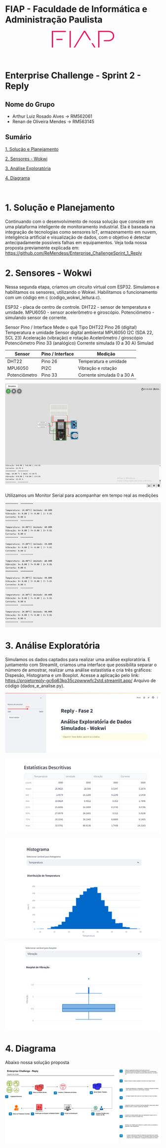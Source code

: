 # FIAP - Faculdade de Informática e Administração Paulista

<p align="center">
<a href= "https://www.fiap.com.br/"><img src="assets/logo-fiap.png" alt="FIAP - Faculdade de Informática e Admnistração Paulista" border="0" width=40% height=40%></a>
</p>

<br>

# Enterprise Challenge - Sprint 2 - Reply

## Nome do Grupo

- Arthur Luiz Rosado Alves -> RM562061
- Renan de Oliveira Mendes -> RM563145



## Sumário

[1. Solução e Planejamento](#c1)

[2. Sensores - Wokwi](#c2)

[3. Análise Exploratória](#c3)

[4. Diagrama](#c4)

<br>

# <a name="c1"></a>1. Solução e Planejamento

Continuando com o desenvolvimento de nossa solução que consiste em uma plataforma inteligente de monitoramento industrial. Ela é baseada na integração de tecnologias como sensores IoT, armazenamento em nuvem, inteligência artificial e visualização de dados, com o objetivo é detectar antecipadamente possíveis falhas em equipamentos.
Veja toda nossa proposta previamente explicada em: https://github.com/ReMendess/Enterprise_ChallengeSprint_1_Reply

# <a name="c2"></a>2. Sensores - Wokwi

Nessa segunda etapa, criamos um circuito virtual com ESP32. Simulamos e habilitamos os sensores, utilizando o Wokwi. Habilitamos o funcionamento com um código em c (codigo_wokwi_leitura.c).

ESP32 - placa de centro de controle.
DHT22 - sensor de temperatura e umidade.
MPU6050 - sensor acelerômetro e giroscópio.
Potenciômetro - simulando sensor de corrente.

Sensor	Pino / Interface	Mede o quê	Tipo
DHT22	Pino 26 (digital)	Temperatura e umidade	Sensor digital ambiental
MPU6050	I2C (SDA 22, SCL 23)	Aceleração (vibração) e rotação	Acelerômetro / giroscópio
Potenciômetro	Pino 33 (analógico)	Corrente simulada (0 a 30 A)	Simulad


  | Sensor        | Pino / Interface |      Medição               |
  |-----------    |------------------|----------------------      |
  |DHT22          |Pino 26           | Temperatura e umidade      | 
  |MPU6050        |PI2C              | Vibração e rotação         |
  |Potenciômetro  |Pino 33           |Corrente simulada 0 a 30 A  |


<p align="center">
<img src="/Sprint_2/simulacao_circuito.png" alt="Sensores"></a>
</p>


Utilizamos um Monitor Serial para acompanhar em tempo real as medições

<p align="center">
<img src="/Sprint_2/monitor_serial.png" alt="Sensores"></a>
</p>



# <a name="c3"></a>3. Análise Exploratória

Simulamos os dados captados para realizar uma análise exploratória. E juntamento com Streamlit, criamos uma interface que possibilita separar o número de amostrar, realizar uma análise estastístia e cria três gráficos: Dispesão, Histograma e um Boxplot.
Acesse a aplicação pelo link: https://projetoreply-gc6q63kp35czpwwwfc2std.streamlit.app/
Arquivo de código (dados_e_analise.py).

<p align="center">
<img src="/assets/streamlit.png" alt="Sensores"></a>
</p>

<p align="center">
<img src="/assets/streamlit2.png" alt="Sensores"></a>
</p>

<p align="center">
<img src="/assets/streamlit3.png" alt="Sensores"></a>
</p>


<p align="center">
<img src="/assets/streamlit4.png" alt="Sensores"></a>
</p>



# <a name="c4"></a>4. Diagrama
Abaixo nossa solução proposta

<p align="center">
<img src="diagrama.drawio" alt="Driagrama da solução"></a>
</p>

